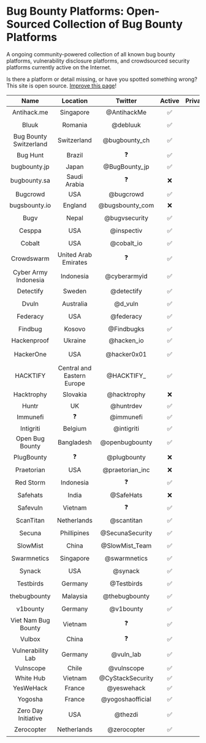 # Bug Bounty Platforms: Open-Sourced Collection of Bug Bounty Platforms

A ongoing community-powered collection of all known bug bounty platforms, vulnerability disclosure platforms, and crowdsourced security platforms currently active on the Internet.  

Is there a platform or detail missing, or have you spotted something wrong? This site is open source. [Improve this page](https://github.com/disclose/bug-bounty-platforms/edit/main/README.md)!

| Name | Location | Twitter | Active | Private/Public | Bounties | Hall of Fame | Program List |
|:---:|:---:|:---:|:---:|:---:|:---:|:---:|---|
| Antihack.me | Singapore | @AntihackMe | ✅ | 🤫 + 📣  | ✅ | https://www.antihack.me/leaderboard | ❓ |
| Bluuk | Romania | @debluuk | ✅ | 🤫 | ❓ | ❓ | ❓ |
| Bug Bounty Switzerland | Switzerland | @bugbounty_ch | ✅ | 🤫 + 📣  | ✅ | ❓ | ❓ |
| Bug Hunt | Brazil | ❓ | ✅ | 🤫 + 📣  | ✅ | https://bughunt.com.br/ranking-bughunters.html | ❓ |
| bugbounty.jp | Japan | @BugBounty_jp | ✅ | 🤫 + 📣  | ✅ | https://bugbounty.jp/users/ranking | https://bugbounty.jp/program/list |
| bugbounty.sa | Saudi Arabia | ❓ | ❌ | 🤫 | ❓ | ❓ | ❓ |
| Bugcrowd | USA | @bugcrowd | ✅ | 🤫 + 📣  | ✅ | https://bugcrowd.com/leaderboard | https://bugcrowd.com/programs |
| bugsbounty.io | England | @bugsbounty_com | ❌ | 🤫 | ❓ | ❓ | ❓ |
| Bugv | Nepal | @bugvsecurity | ✅ | 📣 | ✅ | ❓ | ❓ |
| Cesppa | USA | @inspectiv | ✅ | 🤫 + 📣  | ✅ | ❓ | ❓ |
| Cobalt | USA | @cobalt_io | ✅ | 🤫 | ✅ | https://app.cobalt.io/pentesters | ❓ |
| Crowdswarm | United Arab Emirates | ❓ | ✅ | 🤫 + 📣  | ✅ | ❓ | https://app.crowdswarm.io/p.html |
| Cyber Army Indonesia | Indonesia | @cyberarmyid | ✅ | 🤫 + 📣  | ✅ | https://www.cyberarmy.id/leaderboard | https://www.cyberarmy.id/programs |
| Detectify | Sweden | @detectify | ✅ | 🤫 | ✅ | ❓ | ❓ |
| Dvuln | Australia | @d_vuln | ✅ | 🤫 | ✅ | ❓ | https://securityat.me/vdp_directory |
| Federacy | USA | @federacy | ✅ | 🤫 + 📣  | ✅ | ❓ | ❓ |
| Findbug | Kosovo | @Findbugks | ✅ | 🤫 | ✅ | ❓ | ❓ |
| Hackenproof | Ukraine | @hacken_io | ✅ | 🤫 + 📣  | ✅ | https://hackenproof.com/leaderboard | https://hackenproof.com/programs |
| HackerOne | USA | @hacker0x01 | ✅ | 🤫 + 📣  | ✅ | https://hackerone.com/leaderboard | https://hackerone.com/directory/programs?order_direction=DESC&order_field=resolved_report_count |
| HACKTIFY | Central and Eastern Europe | @HACKTIFY_ | ✅ | 🤫 + 📣  | ✅ | https://www.hacktify.eu/en/leaderboard/ | https://www.hacktify.eu/en/public-programs/ |
| Hacktrophy | Slovakia | @hacktrophy | ❌ | 🤫 | ❓ | ❓ | ❓ |
| Huntr | UK | @huntrdev | ✅ | 🤫 + 📣  | ✅ | https://huntr.dev/leaderboard | https://huntr.dev/bounties/hacktivity |
| Immunefi | ❓ | @immunefi | ✅ | 📣 | ✅ | ❓ | https://immunefi.com/explore/ |
| Intigriti | Belgium | @intigriti | ✅ | 🤫 + 📣  | ✅ | https://intigriti.com/leaderboard | https://www.intigriti.com/programs |
| Open Bug Bounty | Bangladesh | @openbugbounty | ✅ | 📣 | ✅ | https://www.openbugbounty.org/ | https://www.openbugbounty.org/bugbounty-list/ |
| PlugBounty | ❓ | @plugbounty | ❌ | ❓ | ❓ | ❓ | ❓ |
| Praetorian | USA | @praetorian_inc | ❌ | ❓ | ❓ | ❓ | ❓ |
| Red Storm | Indonesia | ❓ | ✅ | ✅ | ✅ | ❓ | https://www.redstorm.io/program |
| Safehats | India | @SafeHats | ❌ | ❓ | ❓ | ❓ | ❓ |
| Safevuln | Vietnam | ❓ | ✅ | 📣 | ✅ | https://safevuln.com/leaderboard | https://safevuln.com/programs |
| ScanTitan | Netherlands | @scantitan | ✅ | 🤫 | ✅ | ❓ | ❓ |
| Secuna | Phillipines | @SecunaSecurity | ✅ | 🤫 | ✅ | ❓ | ❓ |
| SlowMist | China | @SlowMist_Team | ✅ | 📣 | ✅ | ❓ | ❓ |
| Swarmnetics | Singapore | @swarmnetics | ✅ | 🤫 | ✅ | ❓ | ❓ |
| Synack | USA | @synack | ✅ | 🤫 | ✅ | ❓ | ❓ |
| Testbirds | Germany | @Testbirds | ✅ | 🤫 | ❌ | ❓ | ❓ |
| thebugbounty | Malaysia | @thebugbounty | ✅ | 🤫 | ✅ | ❓ | ❓ |
| v1bounty | Germany | @v1bounty | ✅ | 📣 | ✅ | ❓ | ❓ |
| Viet Nam Bug Bounty | Vietnam | ❓ | ✅ | 📣 | ❌ | https://bugbounty.vn/glorification | ❓ |
| Vulbox | China | ❓ | ✅ | 🤫 + 📣  | ✅ | https://www.vulbox.com/top/season | https://www.vulbox.com/projects/list |
| Vulnerability Lab | Germany | @vuln_lab | ✅ | 🤫 + 📣  | ✅ | https://www.vulnerability-lab.com/hacktivity.php | ❓ |
| Vulnscope | Chile | @vulnscope | ✅ | 🤫 | ✅ | https://www.vulnscope.com/hacker-ranking | https://www.vulnscope.com/programas |
| White Hub | Vietnam | @CyStackSecurity | ✅ | 🤫 + 📣  | ✅ | https://whitehub.net/leaderboard | https://whitehub.net/programs |
| YesWeHack | France | @yeswehack | ✅ | 🤫 + 📣  | ✅ | https://yeswehack.com/ranking | https://yeswehack.com/programs |
| Yogosha | France | @yogoshaofficial | ✅ | 🤫 | ✅ | ❓ | ❓ |
| Zero Day Initiative | USA | @thezdi | ✅ | 📣 | ✅ | https://www.zerodayinitiative.com/advisories/published/ | ❓ |
| Zerocopter | Netherlands | @zerocopter | ✅ | 🤫 | ✅ | ❓ | ❓ |
